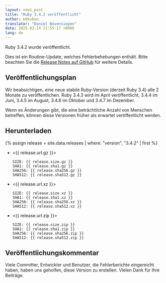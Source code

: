 ```yaml
---
layout: news_post
title: "Ruby 3.4.2 veröffentlicht"
author: k0kubun
translator: "Daniel Bovensiepen"
date: 2025-02-14 21:55:17 +0000
lang: de
---
```


Ruby 3.4.2 wurde veröffentlicht.

Dies ist ein Routine-Update, welches Fehlerbehebungen enthält. Bitte beachten Sie die
[Release Notes auf GitHub](https://github.com/ruby/ruby/releases/tag/v3_4_2) für weitere Details.

## Veröffentlichungsplan

Wir beabsichtigen, eine neue stabile Ruby-Version (derzeit Ruby 3.4) alle 2 Monate zu veröffentlichen.
Ruby 3.4.3 wird im April veröffentlicht, 3.4.4 im Juni, 3.4.5 im August, 3.4.6 im Oktober und 3.4.7 im Dezember.

Wenn es Änderungen gibt, die eine beträchtliche Anzahl von Menschen betreffen, können diese Versionen früher als erwartet veröffentlicht werden.

## Herunterladen

{% assign release = site.data.releases | where: "version", "3.4.2" | first %}

* <{{ release.url.gz }}>

      SIZE: {{ release.size.gz }}
      SHA1: {{ release.sha1.gz }}
      SHA256: {{ release.sha256.gz }}
      SHA512: {{ release.sha512.gz }}

* <{{ release.url.xz }}>

      SIZE: {{ release.size.xz }}
      SHA1: {{ release.sha1.xz }}
      SHA256: {{ release.sha256.xz }}
      SHA512: {{ release.sha512.xz }}

* <{{ release.url.zip }}>

      SIZE: {{ release.size.zip }}
      SHA1: {{ release.sha1.zip }}
      SHA256: {{ release.sha256.zip }}
      SHA512: {{ release.sha512.zip }}

## Veröffentlichungskommentar

Viele Committer, Entwickler und Benutzer, die Fehlerberichte eingereicht haben, haben uns geholfen, diese Version zu erstellen.
Vielen Dank für Ihre Beiträge.
